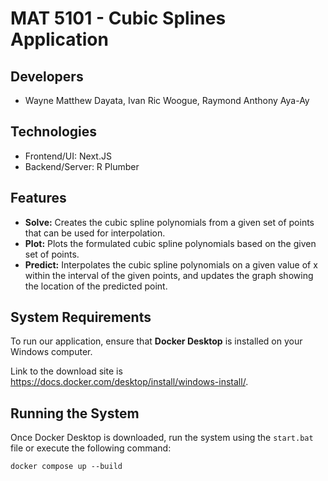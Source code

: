 # MAT 5101 - Cubic Splines Application

## Developers

- Wayne Matthew Dayata, Ivan Ric Woogue, Raymond Anthony Aya-Ay

## Technologies 

- Frontend/UI: Next.JS
- Backend/Server: R Plumber

## Features

- **Solve:** Creates the cubic spline polynomials from a given set of points that can be used for interpolation.
- **Plot:** Plots the formulated cubic spline polynomials based on the given set of points.
- **Predict:** Interpolates the cubic spline polynomials on a given value of x within the interval of the given points, and updates the graph showing the location of the predicted point.

## System Requirements

To run our application, ensure that **Docker Desktop** is installed on your Windows computer. 

Link to the download site is https://docs.docker.com/desktop/install/windows-install/.

## Running the System

Once Docker Desktop is downloaded, run the system using the `start.bat` file or execute the following command:
```
docker compose up --build
```